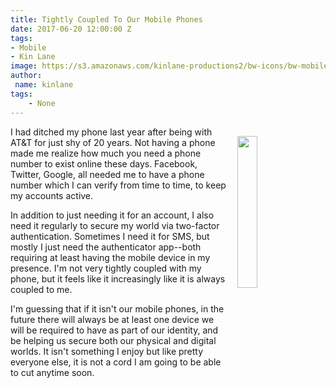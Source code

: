 ```yaml
---
title: Tightly Coupled To Our Mobile Phones
date: 2017-06-20 12:00:00 Z
tags:
- Mobile
- Kin Lane
image: https://s3.amazonaws.com/kinlane-productions2/bw-icons/bw-mobile-apps.png
author:
 name: kinlane
tags:
    - None
---
```

<p><img src="https://s3.amazonaws.com/kinlane-productions2/bw-icons/bw-mobile-apps.png" align="right" width="25%" style="padding: 15px;" /></p>I had ditched my phone last year after being with AT&T for just shy of 20 years. Not having a phone made me realize how much you need a phone number to exist online these days. Facebook, Twitter, Google, all needed me to have a phone number which I can verify from time to time, to keep my accounts active.

In addition to just needing it for an account, I also need it regularly to secure my world via two-factor authentication. Sometimes I need it for SMS, but mostly I just need the authenticator app--both requiring at least having the mobile device in my presence. I'm not very tightly coupled with my phone, but it feels like it increasingly like it is always coupled to me.

I'm guessing that if it isn't our mobile phones, in the future there will always be at least one device we will be required to have as part of our identity, and be helping us secure both our physical and digital worlds. It isn't something I enjoy but like pretty everyone else, it is not a cord I am going to be able to cut anytime soon.